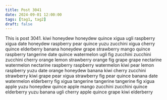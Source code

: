 ```yaml
---
title: Post 3041
date: 2024-09-01 12:00:00
tags: [tag1, tag2]
draft: false
---
```

This is post 3041.
kiwi
honeydew
honeydew
quince
xigua
ugli
raspberry
xigua
date
honeydew
raspberry
pear
quince
yuzu
zucchini
xigua
cherry
quince
elderberry
banana
honeydew
grape
strawberry
mango
quince
raspberry
tangerine
date
quince
watermelon
ugli
fig
zucchini
zucchini
zucchini
cherry
orange
lemon
strawberry
orange
fig
grape
grape
nectarine
watermelon
nectarine
raspberry
raspberry
watermelon
kiwi
pear
lemon
raspberry
yuzu
date
orange
honeydew
banana
kiwi
cherry
zucchini
strawberry
kiwi
grape
pear
xigua
strawberry
fig
pear
quince
banana
date
watermelon
elderberry
fig
xigua
tangerine
tangerine
tangerine
fig
xigua
apple
yuzu
honeydew
quince
apple
mango
zucchini
zucchini
quince
elderberry
yuzu
banana
ugli
cherry
apple
quince
grape
kiwi
elderberry
